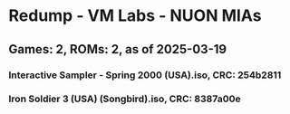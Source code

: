 # Redump - VM Labs - NUON MIAs
## Games: 2, ROMs: 2, as of 2025-03-19

### Interactive Sampler - Spring 2000 (USA).iso, CRC: 254b2811
### Iron Soldier 3 (USA) (Songbird).iso, CRC: 8387a00e
